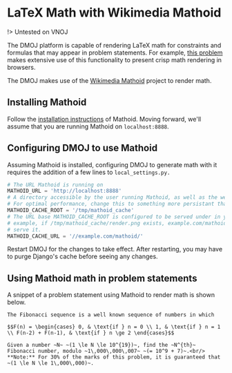 # LaTeX Math with Wikimedia Mathoid

!> Untested on VNOJ

The DMOJ platform is capable of rendering LaTeX math for constraints and formulas that may appear in problem statements. For example,
[this problem](https://dmoj.ca/problem/fibonacci) makes extensive use of this functionality to present crisp math rendering in browsers.

The DMOJ makes use of the [Wikimedia Mathoid](https://github.com/wikimedia/mathoid) project to render math.

## Installing Mathoid
Follow the [installation instructions](https://github.com/wikimedia/mathoid) of Mathoid. Moving forward, we'll assume that
you are running Mathoid on `localhost:8888`.

## Configuring DMOJ to use Mathoid
Assuming Mathoid  is installed, configuring DMOJ to generate math with it requires the addition of a few lines
to `local_settings.py.`

```python
# The URL Mathoid is running on
MATHOID_URL = 'http://localhost:8888'
# A directory accessible by the user running Mathoid, as well as the web (nginx) user.
# For optimal performance, change this to something more persistant than /tmp
MATHOID_CACHE_ROOT = '/tmp/mathoid_cache'
# The URL base MATHOID_CACHE_ROOT is configured to be served under in your webserver. For
# example, if /tmp/mathoid_cache/render.png exists, example.com/mathoid/render.png should
# serve it.
MATHOID_CACHE_URL = '//example.com/mathoid/'
```

Restart DMOJ for the changes to take effect. After restarting, you may have to purge Django's cache before seeing any changes.

## Using Mathoid math in problem statements
A snippet of a problem statement using Mathoid to render math is shown below.

```
The Fibonacci sequence is a well known sequence of numbers in which

$$F(n) = \begin{cases} 0, & \text{if } n = 0 \\ 1, & \text{if } n = 1 \\ F(n-2) + F(n-1), & \text{if } n \ge 2 \end{cases}$$

Given a number ~N~ ~(1 \le N \le 10^{19})~, find the ~N^{th}~ Fibonacci number, modulo ~1\,000\,000\,007~ ~(= 10^9 + 7)~.<br/>
**Note:** For 30% of the marks of this problem, it is guaranteed that ~(1 \le N \le 1\,000\,000)~.
```
